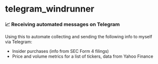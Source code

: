 # telegram_windrunner

### 📈 Receiving automated messages on Telegram 
Using this to automate collecting and sending the following info to myself via Telegram:
- Insider purchases (info from SEC Form 4 filings)
- Price and volume metrics for a list of tickers, data from Yahoo Finance 
